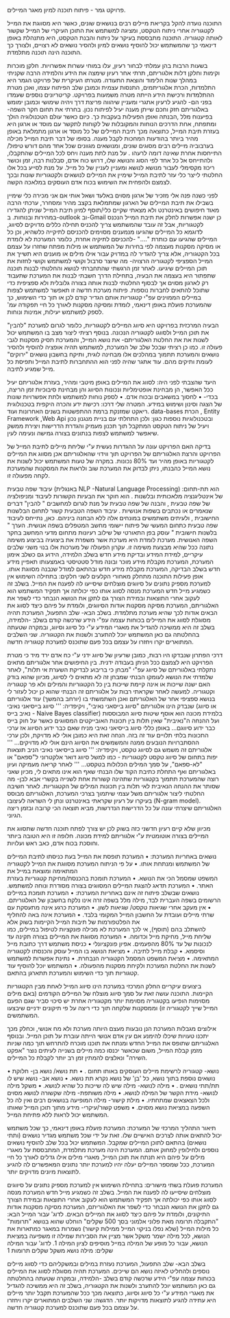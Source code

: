 
פרויקט גמר - פיתוח תוכנה למיון מאגר המיילים. 

התוכנה נועדה להקל בקריאת מיילים רבים בנושאים שונים, כאשר היא מסווגת את המייל לקטגוריה אחרי ניתוח הטקסט, ומציגה למשתמש את התוכן העיקרי של המייל שקשור לאותה קטגוריה. 
התוכנה מתבססת בעיקר על ניתוח והבנת הטקסט, היא מתנהלת באופן דינאמי כך שהמשתמש יכול להוסיף נושאים למיון ולהסיר נושאים לא רצויים, ולצורך כך התוכנה הינה תוכנה מתלמדת.


בשעות הרבות בהן עמלתי לבחור רעיון, עלו במוחי עשרות אפשרויות. חלקן מוכרות וקימות וחלקן דלות אלגוריתם, תרתי אחר רעיון שימצה את הידע והלמידה הרבה שקניתי במהלך שנות הלימוד והוצאת התעודה.
מטרתו העיקרית של פרויקט הגמר היא התלמדות, הכרת אלגוריתמים, התנסות עצמית וכמובן שלב הפיתוח עצמו, ואכן מטרת ההתלמדות ורכישת הידע הייתה מטרה משמעות בפרויקט. 
קריטריונים נוספים שעמדו בפני הם- להגיע לרעיון אתגרי ומעניין שיהווה פריצת דרך ויהיה שימושי וכמובן ימומש באלגוריתם חזק וחכם שייתן מענה יעיל לפיתוח נכון.
בחרתי את תחום חקר השפה- בפיענוח מלל ,הבנתה ואופן הפעילות בעקבות כך.
כיום כאשר עולם הטכנולוגיה הולך ומתפתח, אחת הדרכים הנוחות והמקובלות של לקוחות
לתקשר עם מוסד או ארגון היא בעזרת תיבת המייל, כתוצאה מכך תיבת המיילים של כל
מוסד או ארגון מתמלאת באופן מהיר ביותר בהודעות המחכות לקבל מענה. בסופו של
דבר תיבת המייל מכילה בערבוביה מיילים רבים מסוגים שונים, ומנושאים מגוונים שכל
אחד מהם דורש טיפול/ התייחסות אחרת שאינה דומה לרעהו .
על מנת לתת מענה ויחס לכל המיילים שהתקבלו, ולהתייחס אל כל אחד לפי הסוג והנושא
שלו, דרוש כוח אדם, סבלנות רבה, זמן וכושר ריכוז מקסימלי לעבור מנושא לנושא ומעניין
לעניין של כל מייל.
על מנת לסייע בכל אלו החלטתי לייצר כלי עזר לתיבת המייל שימיין את המיילים לנושאים
ולקטגוריות שונות ובכך לצמצם ולהפחית את השימוש בכוח אדם העוסקים במלאכה הקשה.


לפני כשנה פנה אלי מזכיר של ארגון מסוים באלעד ושאל אותי אם אני מכירה כלי שימיין 
בשבילו את תיבת המיילים של הארגון שמתמלאת בקצב מהיר ומסחרר, ערכתי הרבה מאוד חיפושים באינטרנט ולא מצאתי שקיים כלי/תוסף למיון תיבת המייל שניתן להגדירו במהירות ובנוחות.
ב-outlook  וב-Gmail  כן ישנה אפשרות לחלק את תיבת המייל הנכנס לקטגוריות, אבל זה עובד שהמשתמש צריך להכניס תחילה כללים מדויקים לסיווג, לדוגמא כל המיילים שהגיעו מנמענים מסוימים להכניסם לתיקייה כלשהיא, וכן כל המיילים שהגיעו עם כותרת "...." -להכניסם לתיקיה אחרת, כלומר המערכת לא לומדת או מסיקה מסקנות מעצמה לפי בחירות של המשתמש או מילות מפתח שחזרו על עצמם בכל הקטגוריה, אלא צריך להגדיר לה במדויק עבור אילו מילים או מוענים היא תשייך את המייל הספציפי לקטגוריה הרצויה- מה שיוצר סרבול וקושי למשתמש וקושי לחזות את תוכן המיילים שיגיעו.
לאחר זמן הרגשתי שהתחברתי לנושא והחלטתי לבנות תוכנה שתפתור היא בעצמה את הבעיה, בתחילת הדרך חשבתי לבנות את המערכת שתעבוד רק לארגון מסוים אך לבסוף החלטתי לבנות אותה בצורה גלובלית ולא ספציפית כדי שתוכל להתאים לחברות נוספות.
פיתוח מערכת חדשה זו תאפשר למשתמש לצפות במיילים הממוינים עפ"י קטגוריות אותם
הגדיר קודם לכן או תוך כדי השימוש, כך שהמערכת פועלת באופן דינאמי, לומדת ומסיקה מסקנות לאורך כל חיי תפקודה עמ' לספק למשתמש יעילות, אמינות ונוחות.


הבעיה המרכזית בפרויקט היא סיווג המיילים לקטגוריות, כלומר לגרום למערכת "להבין" את תוכן המייל ולסווגו לקטגוריה הנכונה.
בנוסף רציתי ליצור מצב בו המשתמש יכול לשנות את את החלטת האלגוריתם- את נושא המייל, והמערכת תסיק מסקנות לגבי פעולה זו.
כמו כן רציתי שבכל שלב של המערכת, למשתמש תהיה אופציה להוסיף ולהסיר נושאים והמערכת תתמוך במהלכים אלו מבחינה לוגית, ותיקח בחשבון נושאים "ירוקים" לעומת ותיקים מהם.
עוד אתגר שהיה לפני הוא ההתחברות לתיבת המייל ותפיסת כל מייל שמגיע לתיבה.


היעד שהצבתי לפני היה:
לסווג את המיילים באופן מיטבי ומהיר, בעזרת אלגוריתם יעיל ככל האפשר, הן מבחינת אופטימליות ונכונות הסיווג והן מבחינת סיבוכיות זמן הריצה, בכדי-
•	לחסוך במשאבים ובכוח אדם.
•	לספק נוחות למשתמש ולתת אפשרויות שונות של הצגה וסינון ושימוש במידע.
המטרה שלי דרכו:
רכישת ידע והכרה היקפית בטכנולוגית ריאקט שמזנקת ברמת ההתפשטות בשנים האחרונות 
ועוד. data-bases הכרת , Entity Framework ,Web Api   ובטכנולוגיות נוספות כגון:
ולכן התחלתי עם בניית מנגנון נכון ויעיל של ניתוח הטקסט המתקבל תוך תכנון מעמיק והגדרת הדרישות ויצירת ממשק שיאפשר למשתמש לצפות בנתונים בצורה גמישה ונעימה לעין.

בדיקה האם הפרויקט עונה על ההגדרות נעשית ע"י שליחת מיילים לתיבת המייל של הפרויקט והרצת האלגוריתם של הפרויקט תוך ווידוי שהאלגוריתם אכן מסווג את המיילים לקטגוריות באופן מהיר ועד 80% נכונות. 
במקרה של טעות המשתמש יכול לשנות את נושא המייל כהבנתו, ניתן לבדוק את המערכת שוב ולראות את המסקנות שהמערכת לקחה מפעולה זו.


עיבוד שפה טבעית (באנגלית NLP -Natural Language Processing) :הוא תת-תחום של אינטליגנציה מלאכותית ובלשנות . הוא חוקר את הבעיות הקשורות לעיבוד ומניפולציה של שפה טבעית , והבנה של שפה טבעית על מנת לגרום למחשבים " להבין" דברים שנאמרים או נכתבים בשפות אנושיות . עיבוד השפה הטבעית קשור לתחום הבלשנות החישובית , ולעיתים משתמשים במונחים אלה ללא הבחנה ביניהם. 
כאן, נתייחס לעיבוד שפה טבעית כתחום המעשי של פיתוח יישומי מחשב המטפלים בשפה אנושית. 
הערך " בלשנות חישובית " עוסק בפן התאורטי של שילוב רעיונות מתחום מדעי המחשב בחקר השפה האנושית.
מערכת לומדת היא מערכת אשר משפרת את ביצועיה בביצוע משימה נתונה ככל שהיא מבצעת משימה זו.
עקרון הפעולה של מערכות אלו בנוי משני שלבים עיקריים, למידת המידע ובדיקת מידע חדש
בשלב הלמידה, הידוע גם כשלב אימון המערכת, המערכת מקבלת מידע מוכר ובונה מודל סטטיסטי באמצעותו תאפיין מידע חדש בשלב הבדיקה, 
המערכת מקבלת מידע חדש ובהתאם למודל שנבנה מסווגת אותו.
אופן פעילות התוכנה מתחלק מאחורי הקלעים לשני חלקים:
בתחילה השימוש אין למערכת מספיק נתונים על סיווגים מוצלחים שיסייעו לה לפענח את המייל. בשלב זה כשמגיע מייל חדש המערכת מנסה לסווג אותו כפי יכולתה אך תפקיד המשתמש הוא לעקוב אחרי התוצאות ובמידת הצורך גם לתקן את הנושא הנבחר כדי לשפר את האלגוריתם, המערכת מסיקה מסקנות אודות הסיווגים, ולומדת על פיהם כיצד לסווג את
הבאים אודות לכך שהיא מערכת מתלמדת.
בשלב הבא- שלב התפעול, המערכת תהיה מסוגלת לסווג את המיילים בכוחות עצמה עפ"י הידע שרכשה קודם בשלב -הלמידה, בשלב זה היא ממשיכה להגדיל את מאגרי המידע ע"י כל סיווג וסיווג, ובמקרה שטעתה בהחלטתה גם כאן המשתמש יוכל להתערב ולשנות את הקטגוריה.
שני השלבים המתוארים יקרו ויחזרו על עצמם בכל פעם שתוכנס למערכת קטגוריה חדשה.


דרכי הפתרון שנבדקו היו רבות, כמובן שרעיון של סיווג ידני ע"י כח אדם ירד מיד כי מטרת הפרויקט היא לצמצם ככל הניתן בעבודה ידנית.
בין החיפושים אחר אלגוריתם מתאים נתקלתי באלגוריתם של סיווג עפ"י "מבחן כי בריבוע לבדיקת השערת אי תלות", לאחר שלמדתי את הנושא לעומקו הבנתי שמבחן זה לא מתאים לי לסיווג, מכיוון שהוא בודק האם ישנה שייכות או אינה קיימת שייכות בין כל הקטגוריות והמילים ולא פר קטגוריה וקטגוריה.
למעשה לאחר שקראתי רבות על אלגוריתם זה הבנתי שהוא כן יכול לעזור לי בנושא ספציפי אחר של האלגוריתם ואכן השתמשתי בו (יורחב בהמשך) 
עוד אלגוריתם שנבדק הינו אלגוריתם "סיווג בייסאני נאיבי", ויקיפדיה:
''' סיווג בייסיאני נאיבי (או סיווג נאיב בייס - Naive Bayes classifier) בלמידת מכונה הוא אוסף שיטות סיווג המבוססות על חוק בייס‎ ועל ההנחה ה"נאיבית" שאין תלות בין תכונות האובייקטים המסווגים כאשר כבר ידוע סיווגם...
באופן כללי סיווג בייסיאני נאיבי מניח שאם כבר ידוע הסיווג אז ערכי התכונות בלתי תלויים עוד זה בזה. הנחה זאת היא כמובן אולי לא מדויקת, ולכן ערכי ההסתברויות הנובעים ממנה והמשמשים את הסיווג הינם אולי לא מדויקים... '''
אלגוריתם זה משמש גם לסיווג טקסט, ויקיפדיה:
''' סיווג בייסיאני נאיבי הניב תוצאות יפות בתחום של סיווג טקסט לקטגוריות - כמו למשל סיווג דואר אלקטרוני ל"ספאם" או "לא-ספאם", על סמך המילים הכלולות בטקסט... '''
לאחר קריאה מעמיקה ועיון באלגוריתם ואף התחלת כתיבת הקוד שלו הבנתי שאף הוא אינו מתאים לי, מכיון שאני רוצה שהמערכת תתמוך בקטגוריות שתהינה קשורות אחת לשנייה בקשרי אבא לבן- מה שסותר את ההנחה הנאיבית לאי תלות בין תכונות המילים של הקטגוריות.
לאחר חשיבה החלטתי ליצור אלגוריתם משל עצמי שיתמוך בצרכי המערכת, האלגוריתם מבוסס בעיקרו על רעיון שקראתי באינטרנט ונתן לי השראה לעיצובו (N-gram model).
האלגוריתם שיצרתי עונה על כל הדרישות הנדרשות, מביא תוצאה הכי קרובה ובזמן ריצה הגיוני. 

מכיוון שלא קיים רעיון חדשני כזה בשוק לכן יש צורך לפתח תוכנה חדשה שתסווג את המיילים בצורה אוטומטית ע"י אלגוריתם למידת מכונה.
חלופה זו היא הטובה ביותר וחוסכת בכוח אדם, כאב ראש ועלויות.



נושאים באחריות המערכת:
   •   המערכת תופסת את המייל בעת כניסתו לתיבת המיילים של המשתמש ומנתחת אותו.
•      על פי הניתוח המערכת מסווגת את המייל לקטגוריה המתאימה ומוצאת במייל את   
        המשפט שמסמל הכי את הנושא.
•      המערכת תומכת בהכנסת/מחיקת קטגוריות בעזרת האתר.
 •     המערכת תדאג להצגת המיילים המסווגים בצורה מסודרת ונוחה למשתמש.
נושאים שבשלב פיתוח זה אינם באחריות המערכת:
  •  המערכת תומכת במיילים הרשומים בשפה העברית לבד, מילה מלל בשפה זרה אינו נלקח 
      בחשבון של האלגוריתם.
•    אין מעקב אחרי שגיאות טקסט/ שגיאות לשון.
  •  המערכת כרגע אינה מתעסקת עם שרתי מיילים ועובדת על החשבון המייל המקומי בלבד.
•    המערכת אינה באה להחליף את הפלטפורמות של תיבות המייל הקיימות בשוק אלא  
     להשתלב בהם (תוסף), אי לכך המערכת לא מכילה פונקציות לטיפול במיילים, כמו   
     שליחת מייל, מחיקת מייל וכדומה.
•    המערכת מסווגת את המיילים בצורה תקינה עד לנכונות של עד 80% מהפעמים.
אפיון פונקציונלי
•      כניסת משתמש דרך כתובת מייל וסיסמא.
•      קבלת מייל לתיבה.
 •     מציאת הנושא בו המייל עוסק והכנסתו לקטגוריה המתאימה.
•      מציאת המשפט המסמל הקטגוריה הנבחרת.
•      נתינת אפשרות למשתמש לשנות את החלטת המערכת ולקיחת מסקנות מהפעולה.
•      המשתמש יוכל להוסיף עוד קטגוריות תוך כדי השימוש והמערכת תתארגן בהתאם.

ביצועים עיקריים
החלק המרכזי במערכת הינו סיווג המייל לאחת מבין הקטגוריות הקיימות.
התוכנה עושה זאת על סמך סיווג מוצלח של המיילים הקודמים (באם מילים מסוימות הופיעו בקטגוריה מסוימת יותר מקטגוריה אחרת יש סיכוי סביר שגם הפעם המייל שייך לקטגוריה זו) וממסקנות שלקחה תוך כדי ריצה על פי תיקונים ידניים שיבצעו המשתמשים.

אילוצים
מגבלות המערכת הנן נובעות מעצם היותה מערכת ולא מח אנושי, וכחלק מכך יתכנו טעויות שיכלו להימנע אם עין אדם אנושי הייתה עוברת על תוכן המייל.
ובנוסף האלגוריתם שתופס את המייל החדש ומנתח את תוכנו מוכרח להתרחש תוך כמה שניות מזמן קבלת המייל, משום שכאשר יכנסו כמה מיילים בשנייה לעיתים נוצר "אפקט השירה" ונאלצים להמתין זמן רב יותר לקבלת כל המיילים.

•	נושא- קטגוריה לרשימת מיילים העוסקים באותו תחום .
•	תת נושא/ נושא בן- חלוקת נושאים נוספת בתוך נושא, כל 'בן' של נושא נקרא תת נושא.
•	נושא אב- נושא שיש לו תת/תתי נושאים .
•	מילה לנושא- מילה שיש לה שייכות כל שהיא לנושא.
•	משקל מילה לנושא- מידת הקשר של המילה לנושא.
•	מילה משותפת- מילה שקשורה לנושא מסוים ולכל הצאצאים שמתחתיו.
•	מילת קישור- מילה המופיעה בנושאים רבים ואין לה כל השפעה במציאת נושא מסוים.
•	משפט קשור/עיקרי- מידע מתוך תוכן המייל שאותו המשתמש יכול לראות ללא פתיחת המייל.

תיאור התהליך המרכזי של המערכת:
המערכת פועלת באופן דינאמי, כך שכל משתמש יכול להתאים אותה לצרכים האישיים שלו. זאת על ידי שכל משתמש מגדיר נושאים (ותתי נושאים) בהתאם לתוכן המיילים שמקבל. 
המשתמש יכול בכל שלב להוסיף נושאים נוספים ולחילופין למחוק אותם.
המערכת הינה מערכת מתלמדת, המתבססת על מאגרי מילים על פיהם היא תנתח את תוכן המייל, מאגרי מילים אילו גדלים לאורך כל חיי המערכת, ככל שמספר המיילים יעלה יהיו למערכת יותר נתונים המאפשרים לה להגיע לתוצאות מיונים מדויקים יותר.

המערכת פועלת בשתי מישורים:
בתחילת השימוש אין למערכת מספיק נתונים על סיווגים מוצלחים שיסייעו לה לפענח את המייל. בשלב זה כשמגיע מייל חדש המערכת מנסה לסווג אותו כפי יכולתה אך תפקיד המשתמש הוא לעקוב אחרי התוצאות ובמידת הצורך גם לתקן את הנושא הנבחר כדי לשפר את האלגוריתם, המערכת מסיקה מסקנות אודות התיקונים, ולומדת על פיהם כיצד לסווג את
המיילים הבאים.
לדוג' עבור המייל הבא:
"התקבלה תרומה מאת פלוני אלמוני בסך 500 שקלים" הוחלט שהוא בנושא "תרומות"
כל מילות המייל (שלא נפלו בניקוי המייל ממילות קישור) נשמרות במאגר כמתארות את הנושא, לכל מילה ישמר משקל אשר מציין את הסבירות שמילה זו משפיעה במציאת הנושא, עבור כל מופע של המילה במייל מוסיפים לציון המילה 1.
לדוג' עבור המילה שקלים:
מילה	נושא 	משקל
שקלים	תרומות	1

בשלב הבא- שלב התפעול, המערכת נעזרת במילים ובמשקליהם כדי לסווג מיילים נוספים ולהחליט לאיזה נושא הם שייכים.
המערכת תהיה מסוגלת לסווג את המיילים בכוחות עצמה עפ"י הידע שרכשה קודם בשלב -הלמידה, ובמקרה שטעתה בהחלטתה גם כאן המשתמש יוכל להתערב ולשנות את הקטגוריה, בשלב זה היא ממשיכה להגדיל את מאגרי המידע ע"י כל סיווג וסיווג, כתוצאה מכך ככל שהמערכת תקבל יותר מיילים היא עתידה להגיע לתוצאות מדויקות יותר.
הדגשה:
שני השלבים המתוארים יקרו ויחזרו על עצמם בכל פעם שתוכנס למערכת קטגוריה חדשה.

